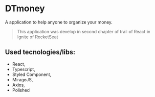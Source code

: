 # DTmoney

A application to help anyone to organize your money.

> This application was develop in second chapter of trail of React in Ignite of RocketSeat

## Used tecnologies/libs:

- React,
- Typescript,
- Styled Component,
- MirageJS,
- Axios,
- Polished
